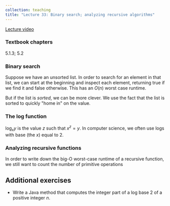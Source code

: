 ```yaml
---
collection: teaching
title: "Lecture 33: Binary search; analyzing recursive algorithms"
---
```


[Lecture video]()

### Textbook chapters
5.1.3; 5.2

### Binary search

Suppose we have an unsorted list. In order to search for an element in that
list, we can start at the beginning and inspect each element, returning true if
we find it and false otherwise. This has an $O(n)$ worst case runtime.

But if the list is *sorted*, we can be more clever. We use the fact that the
list is sorted to quickly "home in" on the value.

### The log function

$\log_x y$ is the value $z$ such that $x^z=y$. In computer science, we often
use logs with base (the $x$) equal to 2.

### Analyzing recursive functions

In order to write down the big-O worst-case runtime of a recursive function, we
still want to count the number of primitive operations

## Additional exercises
* Write a Java method that computes the integer part of a log base 2 of a
	positive integer $n$.
